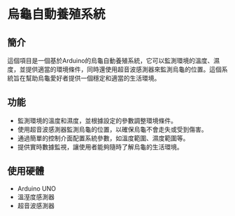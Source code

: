 # 烏龜自動養殖系統

## 簡介

這個項目是一個基於Arduino的烏龜自動養殖系統，它可以監測環境的溫度、濕度，並提供適當的環境條件，同時還使用超音波感測器來監測烏龜的位置。這個系統旨在幫助烏龜愛好者提供一個穩定和適當的生活環境。

## 功能

- 監測環境的溫度和濕度，並根據設定的參數調整環境條件。
- 使用超音波感測器監測烏龜的位置，以確保烏龜不會走失或受到傷害。
- 通過簡單的控制介面配置系統參數，如溫度範圍、濕度範圍等。
- 提供實時數據監視，讓使用者能夠隨時了解烏龜的生活環境。

## 使用硬體

- Arduino UNO
- 溫溼度感測器
- 超音波感測器
